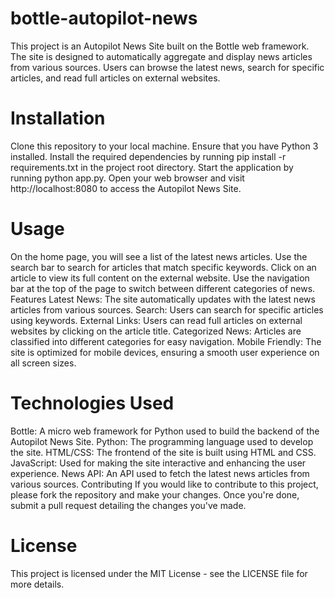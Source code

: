 # bottle-autopilot-news
This project is an Autopilot News Site built on the Bottle web framework. The site is designed to automatically aggregate and display news articles from various sources. Users can browse the latest news, search for specific articles, and read full articles on external websites.
# Installation
Clone this repository to your local machine.
Ensure that you have Python 3 installed.
Install the required dependencies by running pip install -r requirements.txt in the project root directory.
Start the application by running python app.py.
Open your web browser and visit http://localhost:8080 to access the Autopilot News Site.
# Usage
On the home page, you will see a list of the latest news articles.
Use the search bar to search for articles that match specific keywords.
Click on an article to view its full content on the external website.
Use the navigation bar at the top of the page to switch between different categories of news.
Features
Latest News: The site automatically updates with the latest news articles from various sources.
Search: Users can search for specific articles using keywords.
External Links: Users can read full articles on external websites by clicking on the article title.
Categorized News: Articles are classified into different categories for easy navigation.
Mobile Friendly: The site is optimized for mobile devices, ensuring a smooth user experience on all screen sizes.
# Technologies Used
Bottle: A micro web framework for Python used to build the backend of the Autopilot News Site.
Python: The programming language used to develop the site.
HTML/CSS: The frontend of the site is built using HTML and CSS.
JavaScript: Used for making the site interactive and enhancing the user experience.
News API: An API used to fetch the latest news articles from various sources.
Contributing
If you would like to contribute to this project, please fork the repository and make your changes. Once you're done, submit a pull request detailing the changes you've made.
# License
This project is licensed under the MIT License - see the LICENSE file for more details.
